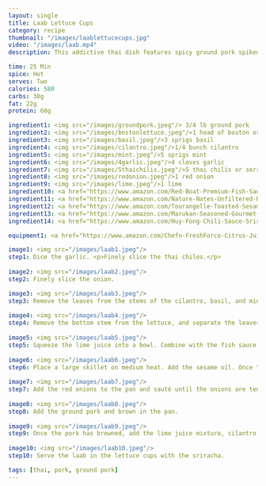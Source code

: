 ```yaml
---
layout: single
title: Laab Lettuce Cups
category: recipe
thumbnail: "/images/laablettucecups.jpg"
video: "/images/laab.mp4"
description: This addictive thai dish features spicy ground pork spiked with chiles, lime, fish sauce, basil, mint and cilantro a contrast in texture to crisp lettuce. The perfect lunch or dinner, this dish is healthy and flavorful.

time: 25 Min
spice: Hot
serves: Two
calories: 580
carbs: 30g
fat: 22g
protein: 60g

ingredient1: <img src="/images/groundpork.jpeg"/> 3/4 lb ground pork
ingredient2: <img src="/images/bostonlettuce.jpeg"/>1 head of boston or iceburg lettuce
ingredient3: <img src="/images/basil.jpeg"/>3 sprigs basil
ingredient4: <img src="/images/cilantro.jpeg"/>1/4 bunch cilantro
ingredient5: <img src="/images/mint.jpeg"/>5 sprigs mint
ingredient6: <img src="/images/4garlic.jpeg"/>4 cloves garlic
ingredient7: <img src="/images/5thaichilis.jpeg"/>5 thai chilis or serranos
ingredient8: <img src="/images/redonion.jpeg"/>1 red onion
ingredient9: <img src="/images/lime.jpeg"/>1 lime
ingredient10: <a href="https://www.amazon.com/Red-Boat-Premium-Fish-Sauce/dp/B00B617XK2/ref=as_li_ss_tl?s=grocery&ie=UTF8&qid=1485543636&sr=1-1&keywords=fish+sauce&th=1&linkCode=ll1&tag=cilalime09-20&linkId=2f24a082615cc35a7de06c964a66d3eb"><img src="/images/fishsauce.jpeg"/>3 tbsp fish sauce </a>
ingredient11: <a href="https://www.amazon.com/Nature-Nates-Unfiltered-Honey-Ounce/dp/B00CMQD3VS/ref=as_li_ss_tl?s=grocery&ie=UTF8&qid=1485664330&sr=1-4&keywords=honey&th=1&linkCode=ll1&tag=cilalime09-20&linkId=1dc832e19d5b6b4ced1062e32981a3e1"><img src="/images/honey.jpeg"/>2 tbsp honey</a>
ingredient12: <a href="https://www.amazon.com/Tourangelle-Toasted-Sesame-Oil-16-9/dp/B00MHTF80O/ref=as_li_ss_tl?srs=7301146011&ie=UTF8&qid=1485664307&sr=8-1&keywords=sesame+oil&linkCode=ll1&tag=cilalime09-20&linkId=4ca04cc1ade40f8d54d23bf431d3f988"><img src="/images/sesameoil.jpeg"/>2 tbsp sesame oil</a>
ingredient13: <a href="https://www.amazon.com/Marukan-Seasoned-Gourmet-Vinegar-Ounce/dp/B00UR6HALY/ref=as_li_ss_tl?s=grocery&ie=UTF8&qid=1485664250&sr=1-1&keywords=rice+vinegar&th=1&linkCode=ll1&tag=cilalime09-20&linkId=1d855a4ec6ef70e9b213e3e8a7738b7d"><img src="/images/ricewinevin.jpeg"/>1 tbsp rice vinegar</a>
ingredient14: <a href="https://www.amazon.com/Huy-Fong-Chili-Sauce-Sriracha/dp/B0014CSG5Y/ref=as_li_ss_tl?ie=UTF8&qid=1485664278&sr=1-2&keywords=sriracha&linkCode=ll1&tag=cilalime09-20&linkId=e241f2be5c14e88987f6fed2e1a78cd2"><img src="/images/sriracha.jpeg"/>sriracha for serving</a>

equipment1: <a href="https://www.amazon.com/Chefn-FreshForce-Citrus-Juicer-Lemon/dp/B002XOB0P0/ref=as_li_ss_tl?s=kitchen&ie=UTF8&qid=1482038971&sr=1-2-spons&keywords=citrus+juicer&psc=1&linkCode=ll1&tag=cilalime09-20&linkId=fead6ab94c6288d353210420231dcb8a"><img src="/images/citrusjuicer.jpeg"/>citrus juicer </a>

image1: <img src="/images/laab1.jpeg"/>
step1: Dice the garlic. <p>Finely slice the thai chiles.</p>
 
image2: <img src="/images/laab2.jpeg"/>
step2: Finely slice the onion.

image3: <img src="/images/laab3.jpeg"/>
step3: Remove the leaves from the stems of the cilantro, basil, and mint.
  
image4: <img src="/images/laab4.jpeg"/>
step4: Remove the bottom stem from the lettuce, and separate the leaves.
  
image5: <img src="/images/laab5.jpeg"/>
step5: Squeeze the lime juice into a bowl. Combine with the fish sauce, rice wine vinegar, and honey.
  
image6: <img src="/images/laab6.jpeg"/>
step6: Place a large skillet on medium heat. Add the sesame oil. Once the oil is hot, add the garlic and thai chiles. Sauté until the garlic starts to turn a golden color.
  
image7: <img src="/images/laab7.jpeg"/>
step7: Add the red onions to the pan and sauté until the onions are tender.
  
image8: <img src="/images/laab8.jpeg"/>
step8: Add the ground pork and brown in the pan.
 
image9: <img src="/images/laab9.jpeg"/>
step9: Once the pork has browned, add the lime juice mixture, cilantro, basil, and mint. Sauté to mix the sauce and herbs.
  
image10: <img src="/images/laab10.jpeg"/>
step10: Serve the laab in the lettuce cups with the sriracha.

tags: [thai, pork, ground pork]
---
```

